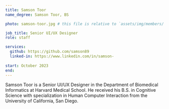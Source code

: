 ```yaml
---
title: Samson Toor
name_degree: Samson Toor, BS

photo: samson-toor.jpg # this file is relative to `assets/img/members/`

job_title: Senior UI/UX Designer
role: staff

services:
  github: https://github.com/samson89
  linked-in: https://www.linkedin.com/in/samson-
  
start: October 2023
end:
---
```

Samson Toor is a Senior UI/UX Designer in the Department of Biomedical Informatics at Harvard Medical School. 
He received his B.S. in Cognitive Science with specialization in Human Computer Interaction from the University of California, San Diego.
